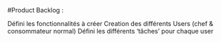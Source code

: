 
#Product Backlog :

Défini les fonctionnalités à créer
Creation des différents Users (chef & consommateur normal)
Défini les différents ‘tâches’ pour chaque user